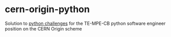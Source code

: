 # cern-origin-python
Solution to [python challenges](https://codimd.web.cern.ch/s/nKbhwF6dF#) for the TE-MPE-CB python software engineer position on the CERN Origin scheme
